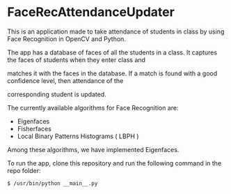 # FaceRecAttendanceUpdater

This is an application made to take attendance of students in class by using Face Recognition in OpenCV and Python.

The app has a database of faces of all the students in a class. It captures the faces of students when they enter class and

matches it with the faces in the database. If a match is found with a good confidence level, then attendance of the

corresponding student is updated.

The currently available algorithms for Face Recognition are:
* Eigenfaces
* Fisherfaces
* Local Binary Patterns Histograms ( LBPH )

Among these algorithms, we have implemented Eigenfaces.

To run the app, clone this repository and run the following command in the repo folder:

    $ /usr/bin/python __main__.py
